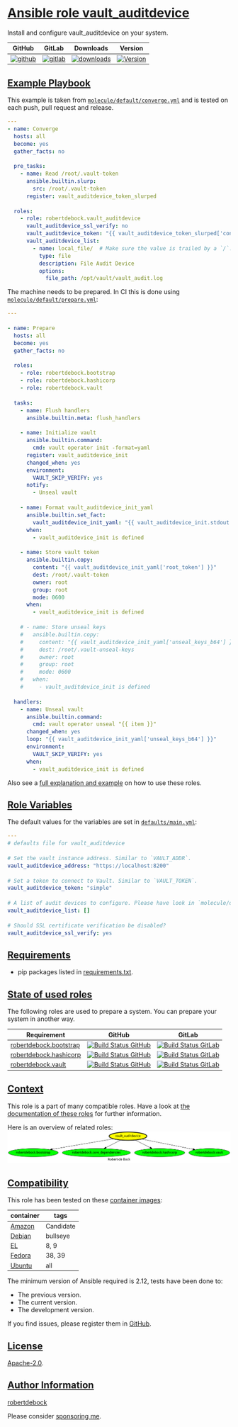 # [Ansible role vault_auditdevice](#vault_auditdevice)

Install and configure vault_auditdevice on your system.

|GitHub|GitLab|Downloads|Version|
|------|------|---------|-------|
|[![github](https://github.com/robertdebock/ansible-role-vault_auditdevice/workflows/Ansible%20Molecule/badge.svg)](https://github.com/robertdebock/ansible-role-vault_auditdevice/actions)|[![gitlab](https://gitlab.com/robertdebock-iac/ansible-role-vault_auditdevice/badges/master/pipeline.svg)](https://gitlab.com/robertdebock-iac/ansible-role-vault_auditdevice)|[![downloads](https://img.shields.io/ansible/role/d/)](https://galaxy.ansible.com/robertdebock/vault_auditdevice)|[![Version](https://img.shields.io/github/release/robertdebock/ansible-role-vault_auditdevice.svg)](https://github.com/robertdebock/ansible-role-vault_auditdevice/releases/)|

## [Example Playbook](#example-playbook)

This example is taken from [`molecule/default/converge.yml`](https://github.com/robertdebock/ansible-role-vault_auditdevice/blob/master/molecule/default/converge.yml) and is tested on each push, pull request and release.

```yaml
---
- name: Converge
  hosts: all
  become: yes
  gather_facts: no

  pre_tasks:
    - name: Read /root/.vault-token
      ansible.builtin.slurp:
        src: /root/.vault-token
      register: vault_auditdevice_token_slurped

  roles:
    - role: robertdebock.vault_auditdevice
      vault_auditdevice_ssl_verify: no
      vault_auditdevice_token: "{{ vault_auditdevice_token_slurped['content'] | b64decode }}"
      vault_auditdevice_list:
        - name: local_file/  # Make sure the value is trailed by a `/`.
          type: file
          description: File Audit Device
          options:
            file_path: /opt/vault/vault_audit.log
```

The machine needs to be prepared. In CI this is done using [`molecule/default/prepare.yml`](https://github.com/robertdebock/ansible-role-vault_auditdevice/blob/master/molecule/default/prepare.yml):

```yaml
---

- name: Prepare
  hosts: all
  become: yes
  gather_facts: no

  roles:
    - role: robertdebock.bootstrap
    - role: robertdebock.hashicorp
    - role: robertdebock.vault

  tasks:
    - name: Flush handlers
      ansible.builtin.meta: flush_handlers

    - name: Initialize vault
      ansible.builtin.command:
        cmd: vault operator init -format=yaml
      register: vault_auditdevice_init
      changed_when: yes
      environment:
        VAULT_SKIP_VERIFY: yes
      notify:
        - Unseal vault

    - name: Format vault_auditdevice_init_yaml
      ansible.builtin.set_fact:
        vault_auditdevice_init_yaml: "{{ vault_auditdevice_init.stdout | from_yaml }}"
      when:
        - vault_auditdevice_init is defined

    - name: Store vault token
      ansible.builtin.copy:
        content: "{{ vault_auditdevice_init_yaml['root_token'] }}"
        dest: /root/.vault-token
        owner: root
        group: root
        mode: 0600
      when:
        - vault_auditdevice_init is defined

    # - name: Store unseal keys
    #   ansible.builtin.copy:
    #     content: "{{ vault_auditdevice_init_yaml['unseal_keys_b64'] }}"
    #     dest: /root/.vault-unseal-keys
    #     owner: root
    #     group: root
    #     mode: 0600
    #   when:
    #     - vault_auditdevice_init is defined

  handlers:
    - name: Unseal vault
      ansible.builtin.command:
        cmd: vault operator unseal "{{ item }}"
      changed_when: yes
      loop: "{{ vault_auditdevice_init_yaml['unseal_keys_b64'] }}"
      environment:
        VAULT_SKIP_VERIFY: yes
      when:
        - vault_auditdevice_init is defined
```

Also see a [full explanation and example](https://robertdebock.nl/how-to-use-these-roles.html) on how to use these roles.

## [Role Variables](#role-variables)

The default values for the variables are set in [`defaults/main.yml`](https://github.com/robertdebock/ansible-role-vault_auditdevice/blob/master/defaults/main.yml):

```yaml
---
# defaults file for vault_auditdevice

# Set the vault instance address. Similar to `VAULT_ADDR`.
vault_auditdevice_address: "https://localhost:8200"

# Set a token to connect to Vault. Similar to `VAULT_TOKEN`.
vault_auditdevice_token: "simple"

# A list of audit devices to configure. Please have look in `molecule/default/converge.yml` for a complete example.
vault_auditdevice_list: []

# Should SSL certificate verification be disabled?
vault_auditdevice_ssl_verify: yes
```

## [Requirements](#requirements)

- pip packages listed in [requirements.txt](https://github.com/robertdebock/ansible-role-vault_auditdevice/blob/master/requirements.txt).

## [State of used roles](#state-of-used-roles)

The following roles are used to prepare a system. You can prepare your system in another way.

| Requirement | GitHub | GitLab |
|-------------|--------|--------|
|[robertdebock.bootstrap](https://galaxy.ansible.com/robertdebock/bootstrap)|[![Build Status GitHub](https://github.com/robertdebock/ansible-role-bootstrap/workflows/Ansible%20Molecule/badge.svg)](https://github.com/robertdebock/ansible-role-bootstrap/actions)|[![Build Status GitLab](https://gitlab.com/robertdebock-iac/ansible-role-bootstrap/badges/master/pipeline.svg)](https://gitlab.com/robertdebock-iac/ansible-role-bootstrap)|
|[robertdebock.hashicorp](https://galaxy.ansible.com/robertdebock/hashicorp)|[![Build Status GitHub](https://github.com/robertdebock/ansible-role-hashicorp/workflows/Ansible%20Molecule/badge.svg)](https://github.com/robertdebock/ansible-role-hashicorp/actions)|[![Build Status GitLab](https://gitlab.com/robertdebock-iac/ansible-role-hashicorp/badges/master/pipeline.svg)](https://gitlab.com/robertdebock-iac/ansible-role-hashicorp)|
|[robertdebock.vault](https://galaxy.ansible.com/robertdebock/vault)|[![Build Status GitHub](https://github.com/robertdebock/ansible-role-vault/workflows/Ansible%20Molecule/badge.svg)](https://github.com/robertdebock/ansible-role-vault/actions)|[![Build Status GitLab](https://gitlab.com/robertdebock-iac/ansible-role-vault/badges/master/pipeline.svg)](https://gitlab.com/robertdebock-iac/ansible-role-vault)|

## [Context](#context)

This role is a part of many compatible roles. Have a look at [the documentation of these roles](https://robertdebock.nl/) for further information.

Here is an overview of related roles:
![dependencies](https://raw.githubusercontent.com/robertdebock/ansible-role-vault_auditdevice/png/requirements.png "Dependencies")

## [Compatibility](#compatibility)

This role has been tested on these [container images](https://hub.docker.com/u/robertdebock):

|container|tags|
|---------|----|
|[Amazon](https://hub.docker.com/r/robertdebock/amazonlinux)|Candidate|
|[Debian](https://hub.docker.com/r/robertdebock/debian)|bullseye|
|[EL](https://hub.docker.com/r/robertdebock/enterpriselinux)|8, 9|
|[Fedora](https://hub.docker.com/r/robertdebock/fedora/)|38, 39|
|[Ubuntu](https://hub.docker.com/r/robertdebock/ubuntu)|all|

The minimum version of Ansible required is 2.12, tests have been done to:

- The previous version.
- The current version.
- The development version.

If you find issues, please register them in [GitHub](https://github.com/robertdebock/ansible-role-vault_auditdevice/issues).

## [License](#license)

[Apache-2.0](https://github.com/robertdebock/ansible-role-vault_auditdevice/blob/master/LICENSE).

## [Author Information](#author-information)

[robertdebock](https://robertdebock.nl/)

Please consider [sponsoring me](https://github.com/sponsors/robertdebock).

